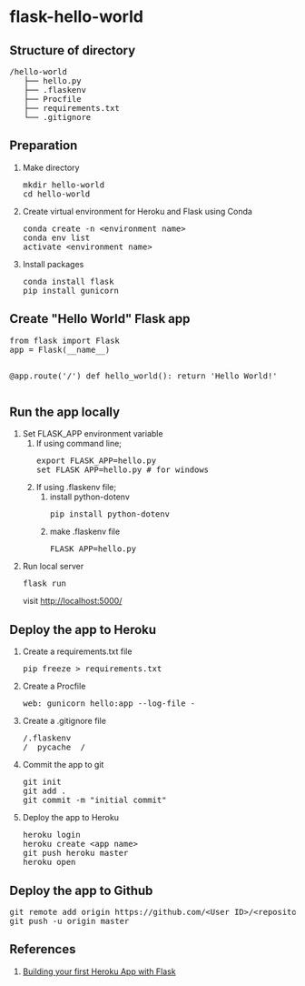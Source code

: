 # flask-hello-world
<h2>Structure of directory</h2>
<pre>/hello-world
   ├── hello.py
   ├── .flaskenv
   ├── Procfile
   ├── requirements.txt
   └── .gitignore</pre>
<h2>Preparation</h2>
<ol>
 	<li>Make directory
<pre>mkdir hello-world
cd hello-world</pre>
</li>
 	<li>Create virtual environment for Heroku and Flask using Conda
<pre>conda create -n &lt;environment name&gt;
conda env list
activate &lt;environment name&gt;</pre>
</li>
 	<li>Install packages
<pre>conda install flask
pip install gunicorn</pre>
</li>
</ol>
<h2>Create "Hello World" Flask app</h2>
<pre>from flask import Flask
app = Flask(__name__)

@app.route('/')
def hello_world():
    return 'Hello World!'</pre>
<h2>Run the app locally</h2>
<ol>
 	<li>Set FLASK_APP environment variable
<ol>
 	<li>If using command line;
<pre>export FLASK_APP=hello.py
set FLASK_APP=hello.py # for windows</pre>
</li>
 	<li>If using .flaskenv file;
<ol>
 	<li>install python-dotenv
<pre>pip install python-dotenv</pre>
</li>
 	<li>make .flaskenv file
<pre>FLASK_APP=hello.py</pre>
</li>
</ol>
</li>
</ol>
</li>
 	<li>Run local server
<pre class="toolbar:1 toolbar-overlay:false lang:default decode:true" title="in command prompt">flask run</pre>
visit <a href="http://localhost:5000/">http://localhost:5000/</a></li>
</ol>
<h2>Deploy the app to Heroku</h2>
<ol>
 	<li>Create a requirements.txt file
<pre class="toolbar:1 toolbar-overlay:false lang:default decode:true" title="in command prompt">pip freeze &gt; requirements.txt</pre>
</li>
 	<li>Create a Procfile
<pre class="toolbar:1 toolbar-overlay:false lang:default decode:true " title="Procfile">web: gunicorn hello:app --log-file -</pre>
</li>
 	<li>Create a .gitignore file
<pre>/.flaskenv
/__pycache__/</pre>
</li>
 	<li>Commit the app to git
<pre>git init
git add .
git commit -m "initial commit"</pre>
</li>
 	<li>Deploy the app to Heroku
<pre>heroku login
heroku create &lt;app name&gt;
git push heroku master
heroku open</pre>
</li>
</ol>
<h2>Deploy the app to Github</h2>
<pre>git remote add origin https://github.com/&lt;User ID&gt;/&lt;repository name&gt;
git push -u origin master</pre>
<h2>References</h2>
<ol>
 	<li><a href="http://clouddatafacts.com/heroku/heroku-flask/heroku_flask_getting_started.html" target="_blank" rel="noopener">Building your first Heroku App with Flask</a></li>
</ol>
